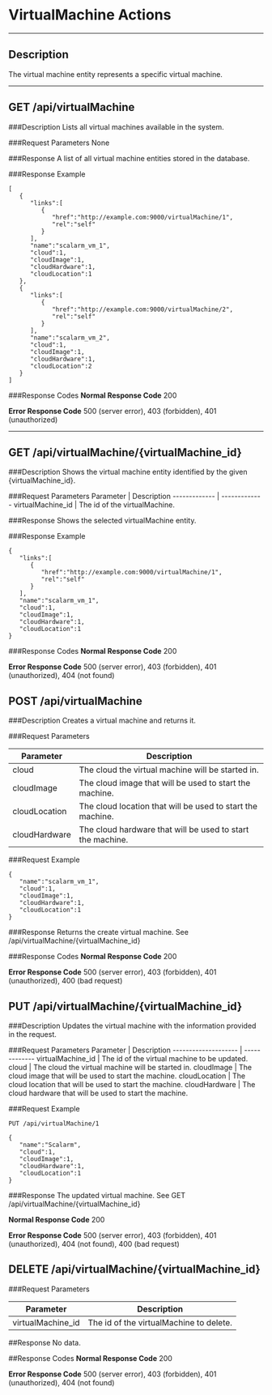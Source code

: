 ﻿# VirtualMachine Actions
***
## Description
The virtual machine entity represents a specific virtual machine.
***
## GET /api/virtualMachine
###Description
Lists all virtual machines available in the system.

###Request Parameters
None

###Response
A list of all virtual machine entities stored in the database.

###Response Example
```
[  
   {  
      "links":[  
         {  
            "href":"http://example.com:9000/virtualMachine/1",
            "rel":"self"
         }
      ],
      "name":"scalarm_vm_1",
      "cloud":1,
      "cloudImage":1,
      "cloudHardware":1,
      "cloudLocation":1
   },
   {  
      "links":[  
         {  
            "href":"http://example.com:9000/virtualMachine/2",
            "rel":"self"
         }
      ],
      "name":"scalarm_vm_2",
      "cloud":1,
      "cloudImage":1,
      "cloudHardware":1,
      "cloudLocation":2
   }
]
```
###Response Codes
**Normal Response Code** 200

**Error Response Code** 500 (server error), 403 (forbidden), 401 (unauthorized)
***
## GET /api/virtualMachine/{virtualMachine_id}

###Description
Shows the virtual machine entity identified by the given {virtualMachine_id}.

###Request Parameters
Parameter             | Description
-------------         | -------------
virtualMachine_id     | The id of the virtualMachine.

###Response
Shows the selected virtualMachine entity.

###Response Example
```
{  
   "links":[  
      {  
         "href":"http://example.com:9000/virtualMachine/1",
         "rel":"self"
      }
   ],
   "name":"scalarm_vm_1",
   "cloud":1,
   "cloudImage":1,
   "cloudHardware":1,
   "cloudLocation":1
}
```
###Response Codes
**Normal Response Code** 200

**Error Response Code** 500 (server error), 403 (forbidden), 401 (unauthorized), 404 (not found)

## POST /api/virtualMachine

###Description
Creates a virtual machine and returns it.

###Request Parameters

Parameter     | Description
------------- | ----------------------------------------------------------
cloud         | The cloud the virtual machine will be started in.
cloudImage    | The cloud image that will be used to start the machine.
cloudLocation | The cloud location that will be used to start the machine.
cloudHardware | The cloud hardware that will be used to start the machine.

###Request Example
```
{  
   "name":"scalarm_vm_1",
   "cloud":1,
   "cloudImage":1,
   "cloudHardware":1,
   "cloudLocation":1
}
```

###Response
Returns the create virtual machine. See /api/virtualMachine/{virtualMachine_id}

###Response Codes
**Normal Response Code** 200

**Error Response Code** 500 (server error), 403 (forbidden), 401 (unauthorized), 400 (bad request)

## PUT /api/virtualMachine/{virtualMachine_id}

###Description
Updates the virtual machine with the information provided in the request.

###Request Parameters
Parameter            | Description
-------------------- | -------------
virtualMachine_id    | The id of the virtual machine to be updated.
cloud                | The cloud the virtual machine will be started in.
cloudImage           | The cloud image that will be used to start the machine.
cloudLocation        | The cloud location that will be used to start the machine.
cloudHardware        | The cloud hardware that will be used to start the machine.

###Request Example
```
PUT /api/virtualMachine/1
```
```
{  
   "name":"Scalarm",
   "cloud":1,
   "cloudImage":1,
   "cloudHardware":1,
   "cloudLocation":1
}
```
###Response
The updated virtual machine. See GET /api/virtualMachine/{virtualMachine_id}

**Normal Response Code** 200

**Error Response Code** 500 (server error), 403 (forbidden), 401 (unauthorized), 404 (not found), 400 (bad request)

## DELETE /api/virtualMachine/{virtualMachine_id}

###Request Parameters

Parameter           | Description
------------------- | ---------------------------------------
virtualMachine_id   | The id of the virtualMachine to delete.

##Response
No data.

##Response Codes
**Normal Response Code** 200

**Error Response Code** 500 (server error), 403 (forbidden), 401 (unauthorized), 404 (not found)
